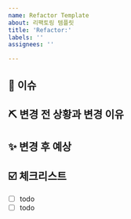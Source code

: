 ```yaml
---
name: Refactor Template
about: 리팩토링 템플릿
title: 'Refactor:'
labels: ''
assignees: ''

---
```


## 📍 이슈
<!-- 이슈에 대한 내용을 간단히 적어주세요. -->
<!-- ex) 회원가입 기능 리팩토링 -->


## ⛏️ 변경 전 상황과 변경 이유
<!-- 변경전의 상황과 변경하려는 이유를 작성해주세요. -->


## ✨ 변경 후 예상
<!-- 변경후의 예상하는 구조를 작성해주세요. -->


## ☑️ 체크리스트
<!-- 이슈를 해결하는 데에 필요한 체크리스트가 있다면 작성해주세요. -->
- [ ] todo
- [ ] todo
